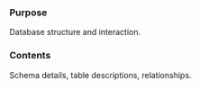 ### Purpose

Database structure and interaction.

### Contents

Schema details, table descriptions, relationships.